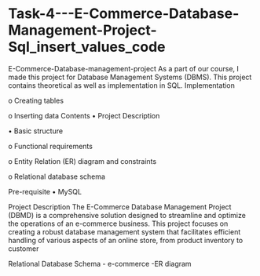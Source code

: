  # Task-4---E-Commerce-Database-Management-Project-Sql_insert_values_code

E-Commerce-Database-management-project
As a part of our course, I made this project for Database Management Systems (DBMS). This project contains theoretical as well as implementation in SQL.
 Implementation

o	Creating tables

o	Inserting data
Contents
• Project Description

• Basic structure

o	Functional requirements

o	Entity Relation (ER) diagram and constraints

o	Relational database schema

Pre-requisite
• MySQL

Project Description
The E-Commerce Database Management Project (DBMD) is a comprehensive solution designed to streamline and optimize the operations of an e-commerce business. This project focuses on creating a robust database management system that facilitates efficient handling of various aspects of an online store, from product inventory to customer

Relational Database Schema - e-commerce -ER diagram


